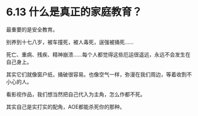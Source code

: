 # 6.13 什么是真正的家庭教育？

最重要的是安全教育。

别养到十七八岁，被车撞死，被人毒死，逞强被捅死……

死亡、重病、残疾、精神崩溃……每个人都觉得这些厄运很遥远，永远不会发生在自己身上。

其实它们就像窗户纸，捅破很容易。也像空气一样，弥漫在我们周边，等着收割不小心的人。

看影视作品，我们想当然把自己代入为主角，怎么作都不死。

其实自己是实打实的配角，AOE都能杀死你的那种。

